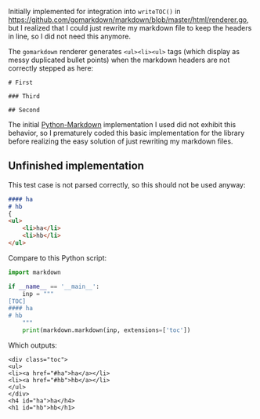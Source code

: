 Initially implemented for integration into `writeTOC()` in 
https://github.com/gomarkdown/markdown/blob/master/html/renderer.go, but 
I realized that I could just rewrite my markdown file to keep the 
headers in line, so I did not need this anymore.

The `gomarkdown` renderer generates `<ul><li><ul>` tags (which display as messy duplicated bullet points)
when the markdown headers are not correctly
stepped as here:

```
# First

### Third

## Second
```

The initial [Python-Markdown](https://github.com/Python-Markdown/markdown) implementation
I used did not exhibit this behavior, so I prematurely coded this basic implementation for the library 
before realizing the easy solution of just rewriting my markdown files.

## Unfinished implementation

This test case is not parsed correctly, so this should not be used anyway:

```md
#### ha
# hb
{
<ul>
	<li>ha</li>
	<li>hb</li>
</ul>
```

Compare to this Python script:

```python
import markdown

if __name__ == '__main__':
    inp = """
[TOC]
#### ha
# hb
    """
    print(markdown.markdown(inp, extensions=['toc'])
```

Which outputs:

```
<div class="toc">
<ul>
<li><a href="#ha">ha</a></li>
<li><a href="#hb">hb</a></li>
</ul>
</div>
<h4 id="ha">ha</h4>
<h1 id="hb">hb</h1>
```
